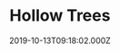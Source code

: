 ---
date: 2019-10-13T09:18:02.000Z
title: Hollow Trees
latitude: 52.07751933631437
longitude: 0.907052987412149
category: checkin
---